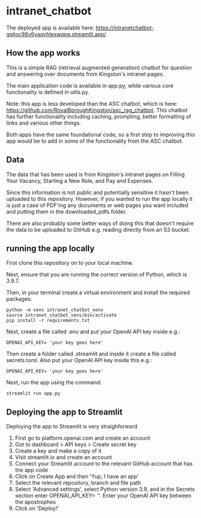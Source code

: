 # intranet_chatbot

The deployed app is available here: https://intranetchatbot-gqljoc98v6yaqyhlexwqpe.streamlit.app/

## How the app works

This is a simple RAG (retrieval augmented generation) chatbot for question and answering over documents from Kingston's intranet pages.

The main application code is available in app.py, while various core functionality is defined in utils.py.

Note: this app is less developed than the ASC chatbot, which is here: https://github.com/RoyalBoroughKingston/asc_rag_chatbot. This chatbot has further functionality including caching, prompting, better formatting of links and various other things.

Both apps have the same foundational code, so a first step to improving this app would be to add in some of the functionality from the ASC chatbot.

## Data

The data that has been used is from Kingston's intranet pages on Filling Your Vacancy, Starting a New Role, and Pay and Expenses. 

Since this information is not public and potentially sensitive it hasn't been uploaded to this repository. However, if you wanted to run the app locally it is just a case of PDF'ing any documents or web pages you want included and putting them in the downloaded_pdfs folder.

There are also probably some better ways of doing this that doesn't require the data to be uploaded to GitHub e.g. reading directly from an S3 bucket.

## running the app locally

First clone this repository on to your local machine.

Next, ensure that you are running the correct version of Python, which is 3.9.7.

Then, in your terminal create a virtual environment and install the required packages:

```
python -m venv intranet_chatbot_venv
source intranet_chatbot_venv/bin/activate
pip install -r requirements.txt
```

Next, create a file called .env and put your OpenAI API key inside e.g.:

```
OPENAI_API_KEY= 'your key goes here'
```

Then create a folder called .streamlit and inside it create a file called secrets.toml. Also put your OpenAI API key inside this e.g.:

```
OPENAI_API_KEY= 'your key goes here'
```

Next, run the app using the command:

```
streamlit run app.py
```

## Deploying the app to Streamlit

Deploying the app to Streamlit is very straighforward
1. First go to platform.openai.com and create an account
2. Got to dashboard > API keys > Create secret key
3. Create a key and make a copy of it
4. Visit streamlit.io and create an account
5. Connect your Streamlit account to the relevant GitHub account that has the app code
6. Click on Create App and then 'Yup, I have an app'
7. Select the relevant repository, branch and file path
8. Select 'Advanced settings', select Python version 3.9, and in the Secrets section enter OPENAI_API_KEY= ''. Enter your OpenAI API key between the apostrophes
9. Click on 'Deploy!'